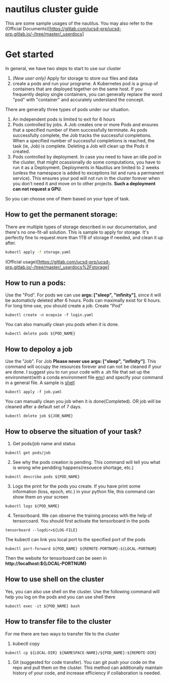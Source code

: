 # nautilus cluster guide
This are some sample usages of the nautilus. You may also refer to the (Official Documents)[https://gitlab.com/ucsd-prp/ucsd-prp.gitlab.io/-/tree/master/_userdocs]

# Get started
In general, we have two steps to start to use our cluster
1. *(New user only)* Apply for storage to store our files and data
2. create a pods and run your programe. A Kubernetes pod is a group of containers that are deployed together on the same host. If you frequently deploy single containers, you can generally replace the word "pod" with "container" and accurately understand the concept.

There are generally three types of pods under our situation. 
1. An independent pods is limited to exit for 6 hours
2. Pods controlled by jobs. A Job creates one or more Pods and ensures that a specified number of them successfully terminate. As pods successfully complete, the Job tracks the successful completions. When a specified number of successful completions is reached, the task (ie, Job) is complete. Deleting a Job will clean up the Pods it created.
3. Pods controlled by deployment. In case you need to have an idle pod in the cluster, that might ocassionally do some computations, you have to run it as a Deployment. Deployments in Nautilus are limited to 2 weeks (unless the namespace is added to exceptions list and runs a permanent service). This ensures your pod will not run in the cluster forever when you don't need it and move on to other projects. **Such a deployment can not request a GPU.**

So you can choose one of them based on your type of task.

## How to get the permanent storage:
There are multiple types of storage described in our documentation, and there's no one-fit-all solution.
This is sample to apply for storage. It's perfectly fine to request more than 1TB of storage if needed, and clean it up after. 
```bash
kubectl apply -f storage.yaml
```
(Official usage)[https://gitlab.com/ucsd-prp/ucsd-prp.gitlab.io/-/tree/master/_userdocs%2Fstorage]
## How to run a pods:
Use the "Pod". For pods we can use **args: ["sleep", "infinity"]**, since it will be automaticly deleted after 6 hours.
Pods can maximally exist for 6 hours. For long time use, you should create a job.
Create "Pod"
```
kubectl create -n ecepxie -f login.yaml
```
You can also manually clean you pods when it is done.
```
kubectl delete pods ${POD_NAME}
```
## How to depoloy a job
Use the "Job". For Job **Please never use args: ["sleep", "infinity"]**. This command will occupy the resources forever and can not be cleaned if your are done. I suggest you to run your code with a .sh file that set up the environment(with a conda environment file [env](environment.yml)) and specify your command in a general file. A sample is [shell](train.sh)

```
kubectl apply -f job.yaml
```
You can manually clean you job when it is done(Completed). OR job will be cleaned after a default set of 7 days.
```
kubectl delete job ${JOB_NAME}
```

## How to observe the situation of your task?
1. Get pods/job name and status
```
kubectl get pods/job
```
2. See why the pods creation is pending. This command will tell you what is wrong whe pendding happens(resouece shortage, etc.)
```
kubectl describe pods ${POD_NAME}
```
3. Logs the print for the pods you create. If you have print some information (loss, epoch, etc.) in your python file, this command can show them on your screen
```
kubectl logs ${POD_NAME}
```
4. Tensorboard. We can observe the training process with the help of tensorcoard. You should first activate the tensorboard in the pods
```
tensorboard --logdir=${LOG-FILE}
```
The kubectl can link you local port to the specified port of the pods
```
kubectl port-forward ${POD_NAME} ${REMOTE-PORTNUM}:${LOCAL-PORTNUM}
```
Then the website for tensorboard can be seen in **http://localhost:${LOCAL-PORTNUM}**
## How to use shell on the cluster
Yes, you can also use shell on the cluster. Use the following command will help you log on the pods and you can use shell there 
```
kubectl exec -it ${POD_NAME} bash
```

## How to transfer file to the cluster
For me there are two ways to transfer file to the cluster
1. kubectl copy
```
kubectl cp ${LOCAL-DIR} ${NAMESPACE-NAME}/${POD_NAME}:${REMOTE-DIR}
```
1. Git (suggested for code transfer). You can git push your code on the repo and pull them on the cluster. This method can additionally maintain history of your code, and increase efficiency if collaboration is needed.

